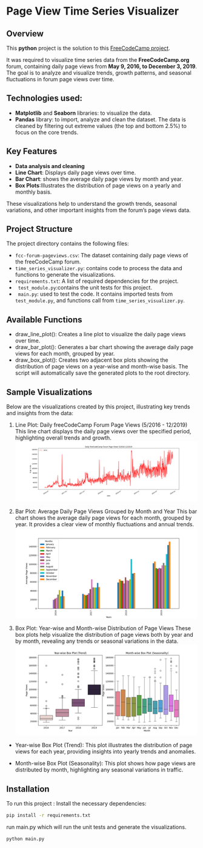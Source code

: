 
# Page View Time Series Visualizer
## Overview

This **python** project is the solution to this [FreeCodeCamp project](https://www.freecodecamp.org/learn/data-analysis-with-python/data-analysis-with-python-projects/page-view-time-series-visualizer).

 It was required to visualize time series data from the **FreeCodeCamp.org** forum, containing daily page views from **May 9, 2016, to December 3, 2019**.
The goal is to analyze and visualize trends, growth patterns, and seasonal fluctuations in forum page views over time.

## Technologies used:

- **Matplotlib** and **Seaborn** libraries: to visualize the data.
- **Pandas** library: to import, analyze and clean the dataset.
The data is cleaned by filtering out extreme values (the top and bottom 2.5%) to focus on the core trends.

## Key Features

- **Data analysis and cleaning**
- **Line Chart**: Displays daily page views over time.
- **Bar Chart**: shows the average daily page views by month and year.
- **Box Plots**:Illustrates the distribution of page views on a yearly and monthly basis.

These visualizations help to understand the growth trends, seasonal variations, and other important insights from the forum’s page views data.

## Project Structure

The project directory contains the following files:

- `fcc-forum-pageviews.csv`: The dataset containing daily page views of the freeCodeCamp forum.
- `time_series_visualizer.py`: contains code to process the data and functions to generate the visualizations.
- `requirements.txt`: A list of required dependencies for the project.
- ` test_module.py`:contains the unit tests for this project. 
- ` main.py`: used to test the code. It contains imported tests from `test_module.py`,
  and functions call from `time_series_visualizer.py`.

## Available Functions
- draw_line_plot(): Creates a line plot to visualize the daily page views over time.
- draw_bar_plot(): Generates a bar chart showing the average daily page views for each month, grouped by year.
- draw_box_plot(): Creates two adjacent box plots showing the distribution of page views on a year-wise and month-wise basis.
The script will automatically save the generated plots to the root directory.

## Sample Visualizations
Below are the visualizations created by this project, illustrating key trends and insights from the data:

1. Line Plot: Daily freeCodeCamp Forum Page Views (5/2016 - 12/2019)
This line chart displays the daily page views over the specified period, highlighting overall trends and growth.
![line plot](line_plot.png)

2. Bar Plot: Average Daily Page Views Grouped by Month and Year
This bar chart shows the average daily page views for each month, grouped by year. It provides a clear view of monthly fluctuations and annual trends.
![bar plot](bar_plot.png)

3. Box Plot: Year-wise and Month-wise Distribution of Page Views
These box plots help visualize the distribution of page views both by year and by month, revealing any trends or seasonal variations in the data.
![box plot](box_plot.png)

- Year-wise Box Plot (Trend):
This plot illustrates the distribution of page views for each year, providing insights into yearly trends and anomalies.


- Month-wise Box Plot (Seasonality):
This plot shows how page views are distributed by month, highlighting any seasonal variations in traffic.

## Installation

To run this project :
Install the necessary dependencies:

```bash
pip install -r requirements.txt
```
run main.py which will run the unit tests and generate the visualizations.
```bash
python main.py
```
